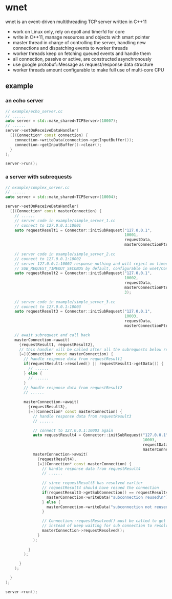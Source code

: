 # wnet

wnet is an event-driven multithreading TCP server written in C++11

* work on Linux only, rely on epoll and timerfd for core
* write in C++11, manage resources and objects with smart pointer
* master thread in charge of controlling the server, handling new connections and dispatching events to worker threads
* worker threads keep on fetching queued events and handle them
* all connection, passive or active, are constructed asynchronously
* use google protobuf::Message as request/response data structure
* worker threads amount configurable to make full use of multi-core CPU


## example

### an echo server

```cpp
// example/echo_server.cc
// ......
auto server = std::make_shared<TCPServer>(10007);
// ......
server->setOnReceiveDataHandler(
  [](Connection* const connection) {
    connection->writeData(connection->getInputBuffer());
    connection->getInputBuffer()->clear();
  }
);

server->run();
```

### a server with subrequests

```cpp
// example/complex_server.cc
// ......
auto server = std::make_shared<TCPServer>(10004);

server->setOnReceiveDataHandler(
  [](Connection* const masterConnection) {
    // ......
    // server code in example/simple_server_1.cc
    // connect to 127.0.0.1:10001
    auto requestResult1 = Connector::initSubRequest("127.0.0.1", 
                                                    10001, 
                                                    requestData, 
                                                    masterConnectionPtr);
    
    // server code in example/simple_server_2.cc
    // connect to 127.0.0.1:10002
    // server 127.0.0.1:10002 response nothing and will reject on timeout (3 s, 
    // SUB_REQUEST_TIMEOUT_SECONDS by default, configurable in wnet/Config.h)
    auto requestResult2 = Connector::initSubRequest("127.0.0.1", 
                                                    10002, 
                                                    requestData, 
                                                    masterConnectionPtr,
                                                    3);
    
    // server code in example/simple_server_3.cc
    // connect to 127.0.0.1:10003
    auto requestResult3 = Connector::initSubRequest("127.0.0.1", 
                                                    10003, 
                                                    requestData, 
                                                    masterConnectionPtr);

    // await subrequest and call back
    masterConnection->await(
      {requestResult1, requestResult2}, 		
      // this handler will be called after all the subrequests below resolved or rejected
      [=](Connection* const masterConnection) {
        // handle response data from requestResult1
        if(requestResult1->resolved() || requestResult1->getData()) {
          // ......
        } else {
          // ......
        }
        // handle response data from requestResult2
        // ......
        
        masterConnection->await(
          {requestResult3}, 
          [=](Connection* const masterConnection) {
            // handle response data from requestResult3
            // ......

            // connect to 127.0.0.1:10003 again
            auto requestResult4 = Connector::initSubRequest("127.0.0.1", 
                                                            10003, 
                                                            requestData, 
                                                            masterConnectionPtr);
            masterConnection->await(
              {requestResult4}, 
              [=](Connection* const masterConnection) {
                // handle response data from requestResult4
                // ......
                
                // since requestResult3 has resolved earlier
                // requestResult4 should have resued the connection
                if(requestResult3->getSubConnection() == requestResult4->getSubConnection()) {
                  masterConnection->writeData("subconnection reused\n");
                } else {
                  masterConnection->writeData("subconnection not reused\n");
                }

                // Connection::requestResolved() must be called to get connection ready to handle new request
                // instead of keep waiting for sub connection to resolve
                masterConnection->requestResolved();
              }
            );
            
          }
        );

      }
    );

  }
);

server->run();
```
